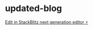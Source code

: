 # updated-blog

[Edit in StackBlitz next generation editor ⚡️](https://stackblitz.com/~/github.com/huntsyea/updated-blog)